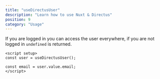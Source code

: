 ```yaml
---
title: "useDirectusUser"
description: "Learn how to use Nuxt & Directus"
position: 9
category: "Usage"
---
```


If you are logged in you can access the user everywhere, if you are not logged in `undefined` is returned.

```vue
<script setup>
const user = useDirectusUser();

const email = user.value.email;
</script>
```

